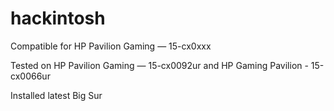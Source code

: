 # hackintosh

Compatible for HP Pavilion Gaming — 15-cx0xxx

Tested on HP Pavilion Gaming — 15-cx0092ur and HP Gaming Pavilion - 15-cx0066ur

Installed latest Big Sur
